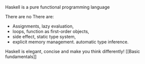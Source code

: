 Haskell is a pure functional programming language

There are no                        There are: 
- Assignments,                       lazy evaluation,        
- loops,                             function as first-order objects,
- side effect,                       static type system,
- explicit memory management.        automatic type inference.

Haskell is elegant, concise and make you think differently!
[[Basic fundamentals]]